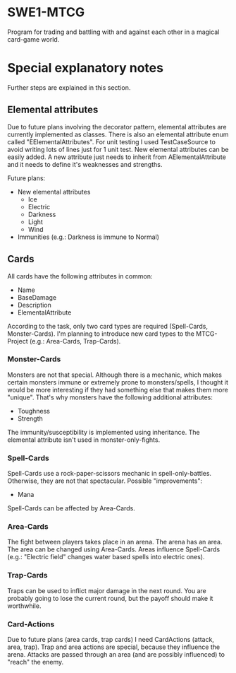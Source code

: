 # SWE1-MTCG

Program for trading and battling with and against each other in a magical card-game world.

# Special explanatory notes

Further steps are explained in this section.

## Elemental attributes

Due to future plans involving the decorator pattern, elemental attributes are currently implemented as classes. There is also an elemental attribute enum called "EElementalAttributes". For unit testing I used TestCaseSource to avoid writing lots of lines just for 1 unit test. New elemental attributes can be easily added. A new attribute just needs to inherit from AElementalAttribute and it needs to define it's weaknesses and strengths.

Future plans:
* New elemental attributes
	* Ice
	* Electric
	* Darkness
	* Light
	* Wind
* Immunities (e.g.: Darkness is immune to Normal)

## Cards

All cards have the following attributes in common:

* Name
* BaseDamage
* Description
* ElementalAttribute

According to the task, only two card types are required (Spell-Cards, Monster-Cards). I'm planning to introduce new card types to the MTCG-Project (e.g.: Area-Cards, Trap-Cards).

### Monster-Cards

Monsters are not that special. Although there is a mechanic, which makes certain monsters immune or extremely prone to monsters/spells, I thought it would be more interesting if they had something else that makes them more "unique". That's why monsters have the following additional attributes:

* Toughness
* Strength

The immunity/susceptibility is implemented using inheritance. The elemental attribute isn't used in monster-only-fights.

### Spell-Cards

Spell-Cards use a rock-paper-scissors mechanic in spell-only-battles. Otherwise, they are not that spectacular. Possible "improvements":

* Mana

Spell-Cards can be affected by Area-Cards.

### Area-Cards

The fight between players takes place in an arena. The arena has an area. The area can be changed using Area-Cards. Areas influence Spell-Cards (e.g.: "Electric field" changes water based spells into electric ones).

### Trap-Cards

Traps can be used to inflict major damage in the next round. You are probably going to lose the current round, but the payoff should make it worthwhile.

### Card-Actions

Due to future plans (area cards, trap cards) I need CardActions (attack, area, trap). Trap and area actions are special, because they influence the arena. Attacks are passed through an area (and are possibly influenced) to "reach" the enemy.
